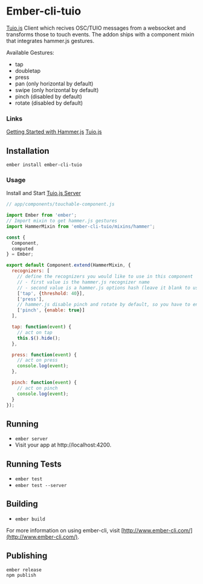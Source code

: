 # Ember-cli-tuio

[Tuio.js](http://fe9lix.github.io/Tuio.js/) Client which recives OSC/TUIO messages from a websocket and transforms those to touch events. The addon ships with a component mixin that integrates hammer.js gestures.

Available Gestures:
- tap
- doubletap
- press
- pan (only horizontal by default)
- swipe (only horizontal by default)
- pinch (disabled by default)
- rotate (disabled by default)


### Links

[Getting Started with Hammer.js](http://hammerjs.github.io/getting-started/)
[Tuio.js](http://fe9lix.github.io/Tuio.js/)


## Installation

```
ember install ember-cli-tuio
```

### Usage

Install and Start [Tuio.js Server](http://fe9lix.github.io/Tuio.js/)

```js
// app/components/touchable-component.js

import Ember from 'ember';
// Import mixin to get hammer.js gestures
import HammerMixin from 'ember-cli-tuio/mixins/hammer';

const {
  Component,
  computed
} = Ember;

export default Component.extend(HammerMixin, {
  recognizers: [
    // define the recognizers you would like to use in this component
    // - first value is the hammer.js recognizer name
    // - second value is a hammer.js options hash (leave it blank to use default)
    ['tap', {threshold: 40}],
	['press'],
	// hammer.js disable pinch and rotate by default, so you have to enable pinch and rotate
	['pinch', {enable: true}]
  ],

  tap: function(event) {
    // act on tap
	this.$().hide();
  },

  press: function(event) {
    // act on press
    console.log(event);
  },

  pinch: function(event) {
    // act on pinch
    console.log(event);
  }
});
```


## Running

* `ember server`
* Visit your app at http://localhost:4200.

## Running Tests

* `ember test`
* `ember test --server`

## Building

* `ember build`

For more information on using ember-cli, visit [http://www.ember-cli.com/](http://www.ember-cli.com/).

## Publishing
```
ember release
npm publish
```